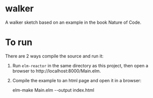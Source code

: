 # walker

A walker sketch based on an example in the book Nature of Code.

# To run

There are 2 ways compile the source and run it:

1. Run `elm-reactor` in the same directory as this project, then open a browser to http://localhost:8000/Main.elm.
2. Compile the example to an html page and open it in a browser:

    elm-make Main.elm --output index.html


